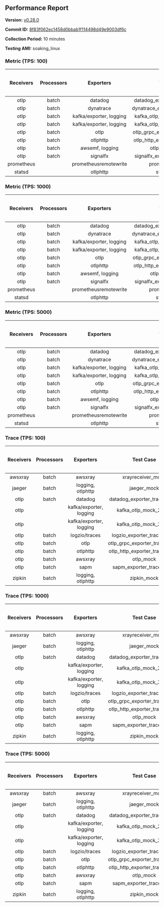 ## Performance Report

**Version:** [v0.28.0](https://github.com/aws-observability/aws-otel-collector/releases/tag/v0.28.0)

**Commit ID:** [8f83f062ec1458d0bbab1f114498d49e9003df6c](https://github.com/aws-observability/aws-otel-collector/commit/8f83f062ec1458d0bbab1f114498d49e9003df6c)

**Collection Period:** 10 minutes

**Testing AMI:** soaking_linux


### Metric (TPS: 100)
| Receivers | Processors | Exporters | Test Case | Data Type | Instance Type | Avg CPU Usage (Percent) | Avg Memory Usage (Megabytes) | Max CPU Usage (Percent) | Max Memory Usage (Megabytes) |
|:---------:|:----------:|:---------:|:---------:|:---------:|:-------------:|:-----------------------:|:----------------------------:|:-----------------------:|:----------------------------:|
| otlp | batch | datadog | datadog_exporter_metric_mock | otlp | m5.2xlarge | 0.05 | 71.74 | 0.20 | 72.63 |
| otlp | batch | dynatrace | dynatrace_exporter_metric_mock | otlp | m5.2xlarge | 0.04 | 69.45 | 0.20 | 69.47 |
| otlp | batch | kafka/exporter, logging | kafka_otlp_metric_mock_2_8_1 | otlp | m5.2xlarge | 0.06 | 73.06 | 0.20 | 75.27 |
| otlp | batch | kafka/exporter, logging | kafka_otlp_metric_mock_3_2_0 | otlp | m5.2xlarge | 0.17 | 75.92 | 0.30 | 76.30 |
| otlp | batch | otlp | otlp_grpc_exporter_metric_mock | otlp | m5.2xlarge | 0.04 | 69.93 | 0.20 | 70.33 |
| otlp | batch | otlphttp | otlp_http_exporter_metric_mock | otlp | m5.2xlarge | 0.04 | 69.42 | 0.10 | 69.71 |
| otlp | batch | awsemf, logging | otlp_metric_mock | otlp | m5.2xlarge | 0.04 | 69.03 | 0.10 | 69.90 |
| otlp | batch | signalfx | signalfx_exporter_metric_mock | otlp | m5.2xlarge | 0.04 | 71.80 | 0.20 | 71.81 |
| prometheus |  | prometheusremotewrite | prometheus_mock | prometheus | m5.2xlarge | 0.10 | 85.40 | 0.30 | 86.43 |
| statsd |  | otlphttp | statsd_mock | statsd | m5.2xlarge | 0.01 | 70.02 | 0.10 | 70.52 |

### Metric (TPS: 1000)
| Receivers | Processors | Exporters | Test Case | Data Type | Instance Type | Avg CPU Usage (Percent) | Avg Memory Usage (Megabytes) | Max CPU Usage (Percent) | Max Memory Usage (Megabytes) |
|:---------:|:----------:|:---------:|:---------:|:---------:|:-------------:|:-----------------------:|:----------------------------:|:-----------------------:|:----------------------------:|
| otlp | batch | datadog | datadog_exporter_metric_mock | otlp | m5.2xlarge | 0.05 | 70.70 | 0.20 | 71.16 |
| otlp | batch | dynatrace | dynatrace_exporter_metric_mock | otlp | m5.2xlarge | 0.04 | 69.04 | 0.20 | 69.11 |
| otlp | batch | kafka/exporter, logging | kafka_otlp_metric_mock_2_8_1 | otlp | m5.2xlarge | 0.15 | 76.09 | 0.30 | 76.68 |
| otlp | batch | kafka/exporter, logging | kafka_otlp_metric_mock_3_2_0 | otlp | m5.2xlarge | 0.05 | 74.49 | 0.20 | 74.92 |
| otlp | batch | otlp | otlp_grpc_exporter_metric_mock | otlp | m5.2xlarge | 0.04 | 69.12 | 0.20 | 70.16 |
| otlp | batch | otlphttp | otlp_http_exporter_metric_mock | otlp | m5.2xlarge | 0.04 | 68.64 | 0.20 | 68.67 |
| otlp | batch | awsemf, logging | otlp_metric_mock | otlp | m5.2xlarge | 0.04 | 70.11 | 0.10 | 71.43 |
| otlp | batch | signalfx | signalfx_exporter_metric_mock | otlp | m5.2xlarge | 0.04 | 70.72 | 0.10 | 70.73 |
| prometheus |  | prometheusremotewrite | prometheus_mock | prometheus | m5.2xlarge | 0.89 | 114.45 | 1.60 | 117.81 |
| statsd |  | otlphttp | statsd_mock | statsd | m5.2xlarge | 0.01 | 70.46 | 0.10 | 70.77 |

### Metric (TPS: 5000)
| Receivers | Processors | Exporters | Test Case | Data Type | Instance Type | Avg CPU Usage (Percent) | Avg Memory Usage (Megabytes) | Max CPU Usage (Percent) | Max Memory Usage (Megabytes) |
|:---------:|:----------:|:---------:|:---------:|:---------:|:-------------:|:-----------------------:|:----------------------------:|:-----------------------:|:----------------------------:|
| otlp | batch | datadog | datadog_exporter_metric_mock | otlp | m5.2xlarge | 0.05 | 71.31 | 0.20 | 71.49 |
| otlp | batch | dynatrace | dynatrace_exporter_metric_mock | otlp | m5.2xlarge | 0.04 | 70.27 | 0.20 | 70.56 |
| otlp | batch | kafka/exporter, logging | kafka_otlp_metric_mock_2_8_1 | otlp | m5.2xlarge | 0.07 | 74.97 | 0.20 | 77.68 |
| otlp | batch | kafka/exporter, logging | kafka_otlp_metric_mock_3_2_0 | otlp | m5.2xlarge | 0.06 | 73.79 | 0.20 | 75.04 |
| otlp | batch | otlp | otlp_grpc_exporter_metric_mock | otlp | m5.2xlarge | 0.04 | 70.70 | 0.20 | 70.77 |
| otlp | batch | otlphttp | otlp_http_exporter_metric_mock | otlp | m5.2xlarge | 0.05 | 69.87 | 0.20 | 70.62 |
| otlp | batch | awsemf, logging | otlp_metric_mock | otlp | m5.2xlarge | 0.04 | 68.85 | 0.20 | 69.91 |
| otlp | batch | signalfx | signalfx_exporter_metric_mock | otlp | m5.2xlarge | 0.03 | 70.96 | 0.20 | 71.91 |
| prometheus |  | prometheusremotewrite | prometheus_mock | prometheus | m5.2xlarge | 5.73 | 221.31 | 9.20 | 279.13 |
| statsd |  | otlphttp | statsd_mock | statsd | m5.2xlarge | 0.01 | 69.20 | 0.10 | 70.10 |

### Trace (TPS: 100)
| Receivers | Processors | Exporters | Test Case | Data Type | Instance Type | Avg CPU Usage (Percent) | Avg Memory Usage (Megabytes) | Max CPU Usage (Percent) | Max Memory Usage (Megabytes) |
|:---------:|:----------:|:---------:|:---------:|:---------:|:-------------:|:-----------------------:|:----------------------------:|:-----------------------:|:----------------------------:|
| awsxray | batch | awsxray | xrayreceiver_mock | xray | m5.2xlarge | 3.85 | 84.83 | 4.10 | 86.02 |
| jaeger | batch | logging, otlphttp | jaeger_mock | jaeger | m5.2xlarge | 2.91 | 90.78 | 15.60 | 93.09 |
| otlp | batch | datadog | datadog_exporter_trace_mock | otlp | m5.2xlarge | 5.01 | 90.04 | 5.40 | 91.12 |
| otlp |  | kafka/exporter, logging | kafka_otlp_mock_2_8_1 | otlp | m5.2xlarge | 33.07 | 140.57 | 45.50 | 183.67 |
| otlp |  | kafka/exporter, logging | kafka_otlp_mock_3_2_0 | otlp | m5.2xlarge | 29.48 | 131.16 | 40.60 | 165.49 |
| otlp | batch | logzio/traces | logzio_exporter_trace_mock | otlp | m5.2xlarge | 4.29 | 85.43 | 4.50 | 86.69 |
| otlp | batch | otlp | otlp_grpc_exporter_trace_mock | otlp | m5.2xlarge | 2.91 | 139.94 | 4.00 | 195.78 |
| otlp | batch | otlphttp | otlp_http_exporter_trace_mock | otlp | m5.2xlarge | 3.63 | 85.40 | 4.10 | 86.52 |
| otlp | batch | awsxray | otlp_mock | otlp | m5.2xlarge | 3.27 | 85.28 | 3.60 | 86.36 |
| otlp | batch | sapm | sapm_exporter_trace_mock | otlp | m5.2xlarge | 3.51 | 97.74 | 4.20 | 97.92 |
| zipkin | batch | logging, otlphttp | zipkin_mock | zipkin | m5.2xlarge | 4.65 | 88.31 | 17.50 | 91.16 |

### Trace (TPS: 1000)
| Receivers | Processors | Exporters | Test Case | Data Type | Instance Type | Avg CPU Usage (Percent) | Avg Memory Usage (Megabytes) | Max CPU Usage (Percent) | Max Memory Usage (Megabytes) |
|:---------:|:----------:|:---------:|:---------:|:---------:|:-------------:|:-----------------------:|:----------------------------:|:-----------------------:|:----------------------------:|
| awsxray | batch | awsxray | xrayreceiver_mock | xray | m5.2xlarge | 18.31 | 85.86 | 19.20 | 88.03 |
| jaeger | batch | logging, otlphttp | jaeger_mock | jaeger | m5.2xlarge | 26.21 | 162.06 | 44.30 | 190.54 |
| otlp | batch | datadog | datadog_exporter_trace_mock | otlp | m5.2xlarge | 28.16 | 91.26 | 28.60 | 94.04 |
| otlp |  | kafka/exporter, logging | kafka_otlp_mock_2_8_1 | otlp | m5.2xlarge | 50.60 | 89.94 | 58.10 | 90.73 |
| otlp |  | kafka/exporter, logging | kafka_otlp_mock_3_2_0 | otlp | m5.2xlarge | 51.11 | 88.61 | 59.10 | 89.27 |
| otlp | batch | logzio/traces | logzio_exporter_trace_mock | otlp | m5.2xlarge | 27.48 | 85.94 | 28.40 | 88.03 |
| otlp | batch | otlp | otlp_grpc_exporter_trace_mock | otlp | m5.2xlarge | 24.40 | 694.39 | 35.50 | 1261.07 |
| otlp | batch | otlphttp | otlp_http_exporter_trace_mock | otlp | m5.2xlarge | 25.95 | 85.97 | 28.00 | 87.15 |
| otlp | batch | awsxray | otlp_mock | otlp | m5.2xlarge | 29.04 | 85.66 | 29.60 | 87.79 |
| otlp | batch | sapm | sapm_exporter_trace_mock | otlp | m5.2xlarge | 24.61 | 100.61 | 25.00 | 101.41 |
| zipkin | batch | logging, otlphttp | zipkin_mock | zipkin | m5.2xlarge | 35.71 | 278.03 | 49.00 | 422.17 |

### Trace (TPS: 5000)
| Receivers | Processors | Exporters | Test Case | Data Type | Instance Type | Avg CPU Usage (Percent) | Avg Memory Usage (Megabytes) | Max CPU Usage (Percent) | Max Memory Usage (Megabytes) |
|:---------:|:----------:|:---------:|:---------:|:---------:|:-------------:|:-----------------------:|:----------------------------:|:-----------------------:|:----------------------------:|
| awsxray | batch | awsxray | xrayreceiver_mock | xray | m5.2xlarge | 26.95 | 98.65 | 29.20 | 104.94 |
| jaeger | batch | logging, otlphttp | jaeger_mock | jaeger | m5.2xlarge | 23.51 | 186.39 | 36.20 | 211.86 |
| otlp | batch | datadog | datadog_exporter_trace_mock | otlp | m5.2xlarge | 104.38 | 102.75 | 110.49 | 108.56 |
| otlp |  | kafka/exporter, logging | kafka_otlp_mock_2_8_1 | otlp | m5.2xlarge | 146.85 | 1931.53 | 187.48 | 3753.80 |
| otlp |  | kafka/exporter, logging | kafka_otlp_mock_3_2_0 | otlp | m5.2xlarge | 148.98 | 2116.56 | 189.02 | 4509.37 |
| otlp | batch | logzio/traces | logzio_exporter_trace_mock | otlp | m5.2xlarge | 103.97 | 89.63 | 109.00 | 92.64 |
| otlp | batch | otlp | otlp_grpc_exporter_trace_mock | otlp | m5.2xlarge | 92.46 | 3017.07 | 152.80 | 5746.95 |
| otlp | batch | otlphttp | otlp_http_exporter_trace_mock | otlp | m5.2xlarge | 91.73 | 87.55 | 106.21 | 88.88 |
| otlp | batch | awsxray | otlp_mock | otlp | m5.2xlarge | 113.95 | 18268.30 | 409.38 | 31759.61 |
| otlp | batch | sapm | sapm_exporter_trace_mock | otlp | m5.2xlarge | 86.37 | 102.86 | 94.90 | 104.48 |
| zipkin | batch | logging, otlphttp | zipkin_mock | zipkin | m5.2xlarge | 34.07 | 382.44 | 53.70 | 462.87 |
